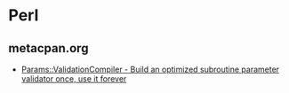 # Perl

## metacpan.org
* [Params::ValidationCompiler - Build an optimized subroutine parameter validator once, use it forever](https://metacpan.org/pod/Params::ValidationCompiler)

